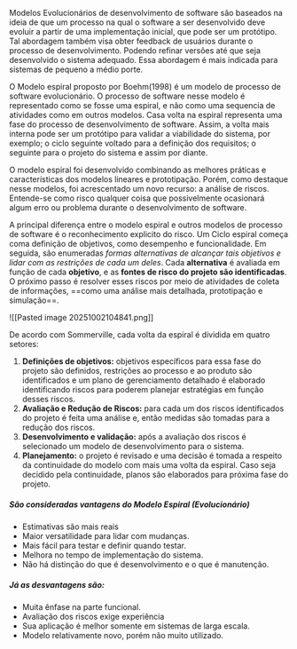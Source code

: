 
Modelos Evolucionários de desenvolvimento de software são baseados na ideia de que um processo na qual o software a ser desenvolvido deve evoluir a partir de uma implementação inicial, que pode ser um protótipo. Tal abordagem também visa obter feedback de usuários durante o processo de desenvolvimento. Podendo refinar versões até que seja desenvolvido o sistema adequado. Essa abordagem é mais indicada para sistemas de pequeno a médio porte.

O Modelo espiral proposto por Boehm(1998) é um modelo de processo de software evolucionário. O processo de software nesse modelo é representado como se fosse uma espiral, e não como uma sequencia de atividades como em outros modelos. Casa volta na espiral representa uma fase do processo de desenvolvimento de software. Assim, a volta mais interna pode ser um protótipo para validar a viabilidade do sistema, por exemplo; o ciclo seguinte voltado para a definição dos requisitos; o seguinte para o projeto do sistema e assim por diante.

O modelo espiral foi desenvolvido combinando as melhores práticas e características dos modelos lineares e prototipação. Porém, como destaque nesse modelos, foi acrescentado um novo recurso: a análise de riscos. Entende-se como risco qualquer coisa que possivelmente ocasionará algum erro ou problema durante o desenvolvimento de software.

A principal diferença entre o modelo espiral e outros modelos de processo de software é o reconhecimento explicito do risco. Um Ciclo espiral começa coma definição de objetivos, como desempenho e funcionalidade. Em seguida, são enumeradas *formas alternativas de alcançar tais objetivos e lidar com as restrições de cada um deles*. Cada **alternativa** é avaliada em função de cada **objetivo**, e as **fontes de risco do projeto são identificadas**. O próximo passo é resolver esses riscos por meio de atividades de coleta de informações, ==como uma análise mais detalhada, prototipação e simulação==. 

![[Pasted image 20251002104841.png]]

De acordo com Sommerville, cada volta da espiral é dividida em quatro setores:
1.  **Definições de objetivos:** objetivos específicos para essa fase do projeto são definidos, restrições ao processo e ao produto são identificados e um plano de gerenciamento detalhado é elaborado identificando riscos para poderem planejar estratégias em função desses riscos.
2. **Avaliação e Redução de Riscos:** para cada um dos riscos identificados do projeto é feita uma análise e, então medidas são tomadas para a redução dos riscos.
3. **Desenvolvimento e validação:** após a avaliação dos riscos é selecionado um modelo de desenvolvimento para o sistema.
4. **Planejamento:** o projeto é revisado e uma decisão é tomada a respeito da continuidade do modelo com mais uma volta da espiral. Caso seja decidido pela continuidade, planos são elaborados para próxima fase do projeto.
##### São consideradas vantagens do Modelo Espiral (Evolucionário)
 - Estimativas são mais reais
 - Maior versatilidade para lidar com mudanças.
 - Mais fácil para testar e definir quando testar.
 - Melhora no tempo de implementação do sistema.
 - Não há distinção do que é desenvolvimento e o que é manutenção.
##### Já as desvantagens são:
 - Muita ênfase na parte funcional.
 - Avaliação dos riscos exige experiência
 - Sua aplicação é melhor somente em sistemas de larga escala.
 - Modelo relativamente novo, porém não muito utilizado.

